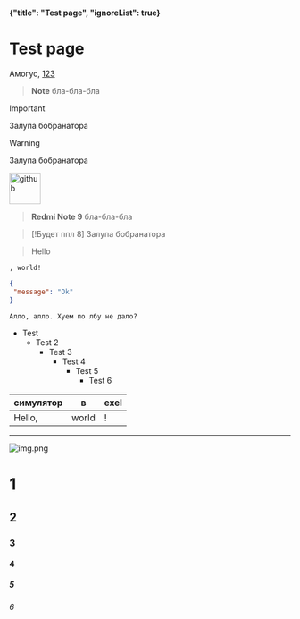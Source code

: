 #### {"title": "Test page", "ignoreList": true}
# Test page
Амогус, 
[123](https://simplykel.ru)

> **Note**
> бла-бла-бла

> [!IMPORTANT]
> Залупа бобранатора

> [!WARNING]
> Залупа бобранатора

<a href="https://github.com/simply-kel/simplykel.ru"><img alt="github" height="56" src="https://cdn.jsdelivr.net/npm/@intergrav/devins-badges@3/assets/cozy/available/github_vector.svg"></a>

> **Redmi Note 9**
> бла-бла-бла

> [!Будет ппл 8]
> Залупа бобранатора

> Hello
```txt
, world!
```

```JSON
{
 "message": "Ok"
}
```

`Алло, алло. Хуем по лбу не дало?`

* Test
  * Test 2
    * Test 3
      * Test 4
        * Test 5
          * Test 6

симулятор | в | exel
--- | --- | ---
Hello, | world | !

<hr>

![img.png](https://simplykel.ru/ass/icons/alinaSeaDrive.png)

# 1
## 2
### 3
#### 4
##### 5
###### 6
<br>
